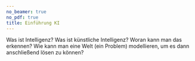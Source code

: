 ```yaml
---
no_beamer: true
no_pdf: true
title: Einführung KI
---
```


Was ist Intelligenz? Was ist künstliche Intelligenz? Woran kann man das erkennen? Wie
kann man eine Welt (ein Problem) modellieren, um es dann anschließend lösen zu
können?
